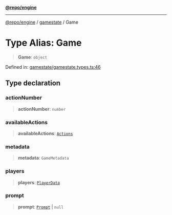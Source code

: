 [**@repo/engine**](../../README.md)

***

[@repo/engine](../../modules.md) / [gamestate](../README.md) / Game

# Type Alias: Game

> **Game**: `object`

Defined in: [gamestate/gamestate.types.ts:46](https://github.com/alexqguo/drinking-board-game-v3/blob/b97bcc1ddcaaba3a45adac5652c86c58659c1d00/packages/engine/src/gamestate/gamestate.types.ts#L46)

## Type declaration

### actionNumber

> **actionNumber**: `number`

### availableActions

> **availableActions**: [`Actions`](../../actions/interfaces/Actions.md)

### metadata

> **metadata**: `GameMetadata`

### players

> **players**: [`PlayerData`](../interfaces/PlayerData.md)

### prompt

> **prompt**: [`Prompt`](Prompt.md) \| `null`
